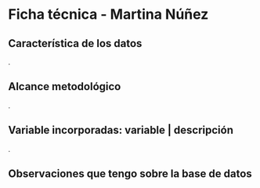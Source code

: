 # Ficha técnica - Martina Núñez

## Característica de los datos

.

## Alcance metodológico

.

## Variable incorporadas: variable | descripción

.

## Observaciones que tengo sobre la base de datos
